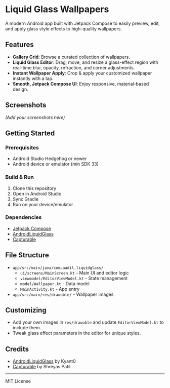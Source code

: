 # Liquid Glass Wallpapers

A modern Android app built with Jetpack Compose to easily preview, edit, and apply glass style effects to high-quality wallpapers.

## Features

- **Gallery Grid**: Browse a curated collection of wallpapers.
- **Liquid Glass Editor**: Drag, move, and resize a glass-effect region with real-time blur, opacity, refraction, and corner adjustments.
- **Instant Wallpaper Apply**: Crop & apply your customized wallpaper instantly with a tap.
- **Smooth, Jetpack Compose UI**: Enjoy responsive, material-based design.

## Screenshots

_(Add your screenshots here)_

## Getting Started

### Prerequisites

- Android Studio Hedgehog or newer
- Android device or emulator (min SDK 33)

### Build & Run

1. Clone this repository
2. Open in Android Studio
3. Sync Gradle
4. Run on your device/emulator

### Dependencies

- [Jetpack Compose](https://developer.android.com/jetpack/compose)
- [AndroidLiquidGlass](https://github.com/Kyant0/AndroidLiquidGlass)
- [Capturable](https://github.com/PatilShreyas/Capturable)

## File Structure

- `app/src/main/java/com.aadil.liquidglass/`
  - `ui/screens/MainScreen.kt` - Main UI and editor logic
  - `viewmodel/EditorViewModel.kt` - State management
  - `model/Wallpaper.kt` - Data model
  - `MainActivity.kt` - App entry
- `app/src/main/res/drawable/` - Wallpaper images

## Customizing

- Add your own images in `res/drawable` and update `EditorViewModel.kt` to include them.
- Tweak glass effect parameters in the editor for unique styles.

## Credits

- [AndroidLiquidGlass](https://github.com/Kyant0/AndroidLiquidGlass) by Kyant0
- [Capturable](https://github.com/PatilShreyas/Capturable) by Shreyas Patil

---

MIT License
